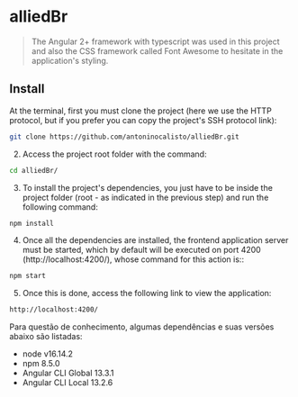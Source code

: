# alliedBr

> The Angular 2+ framework with typescript was used in this project and also the CSS framework called Font Awesome to hesitate in the application's styling. 

## Install

At the terminal, first you must clone the project (here we use the HTTP protocol, but if you prefer you can copy the project's SSH protocol link): 

```sh
git clone https://github.com/antoninocalisto/alliedBr.git
```

2. Access the project root folder with the command:

```sh
cd alliedBr/
```

3. To install the project's dependencies, you just have to be inside the project folder (root - as indicated in the previous step) and run the following command:

```sh
npm install
```

4. Once all the dependencies are installed, the frontend application server must be started, which by default will be executed on port 4200 (http://localhost:4200/), whose command for this action is::

```sh
npm start
```

5. Once this is done, access the following link to view the application:

```sh
http://localhost:4200/
```

Para questão de conhecimento, algumas dependências e suas versões abaixo são listadas:
* node v16.14.2
* npm 8.5.0
* Angular CLI Global 13.3.1
* Angular CLI Local 13.2.6


